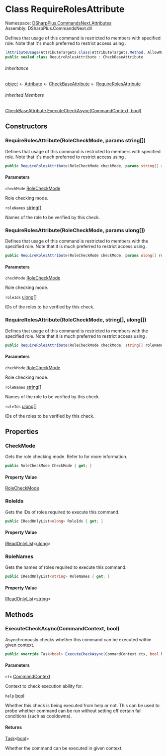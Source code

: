 # Class RequireRolesAttribute

Namespace: [DSharpPlus.CommandsNext.Attributes](DSharpPlus.CommandsNext.Attributes.md)  
Assembly: DSharpPlus.CommandsNext.dll

Defines that usage of this command is restricted to members with specified role. Note that it's much preferred to restrict access using <xref href="DSharpPlus.CommandsNext.Attributes.RequirePermissionsAttribute" data-throw-if-not-resolved="false"></xref>.

```csharp
[AttributeUsage(AttributeTargets.Class|AttributeTargets.Method, AllowMultiple = false, Inherited = false)]
public sealed class RequireRolesAttribute : CheckBaseAttribute
```

###### Inheritance

[object](https://learn.microsoft.com/dotnet/api/system.object) ← 
[Attribute](https://learn.microsoft.com/dotnet/api/system.attribute) ← 
[CheckBaseAttribute](DSharpPlus.CommandsNext.Attributes.CheckBaseAttribute.md) ← 
[RequireRolesAttribute](DSharpPlus.CommandsNext.Attributes.RequireRolesAttribute.md)

###### Inherited Members

[CheckBaseAttribute.ExecuteCheckAsync\(CommandContext, bool\)](DSharpPlus.CommandsNext.Attributes.CheckBaseAttribute.md\#DSharpPlus\_CommandsNext\_Attributes\_CheckBaseAttribute\_ExecuteCheckAsync\_DSharpPlus\_CommandsNext\_CommandContext\_System\_Boolean\_)

## Constructors

### <a id="DSharpPlus_CommandsNext_Attributes_RequireRolesAttribute__ctor_DSharpPlus_CommandsNext_Attributes_RoleCheckMode_System_String___"></a>RequireRolesAttribute\(RoleCheckMode, params string\[\]\)

Defines that usage of this command is restricted to members with specified role. Note that it's much preferred to restrict access using <xref href="DSharpPlus.CommandsNext.Attributes.RequirePermissionsAttribute" data-throw-if-not-resolved="false"></xref>.

```csharp
public RequireRolesAttribute(RoleCheckMode checkMode, params string[] roleNames)
```

#### Parameters

`checkMode` [RoleCheckMode](DSharpPlus.CommandsNext.Attributes.RoleCheckMode.md)

Role checking mode.

`roleNames` [string](https://learn.microsoft.com/dotnet/api/system.string)\[\]

Names of the role to be verified by this check.

### <a id="DSharpPlus_CommandsNext_Attributes_RequireRolesAttribute__ctor_DSharpPlus_CommandsNext_Attributes_RoleCheckMode_System_UInt64___"></a>RequireRolesAttribute\(RoleCheckMode, params ulong\[\]\)

Defines that usage of this command is restricted to members with the specified role.
Note that it is much preferred to restrict access using <xref href="DSharpPlus.CommandsNext.Attributes.RequirePermissionsAttribute" data-throw-if-not-resolved="false"></xref>.

```csharp
public RequireRolesAttribute(RoleCheckMode checkMode, params ulong[] roleIds)
```

#### Parameters

`checkMode` [RoleCheckMode](DSharpPlus.CommandsNext.Attributes.RoleCheckMode.md)

Role checking mode.

`roleIds` [ulong](https://learn.microsoft.com/dotnet/api/system.uint64)\[\]

IDs of the roles to be verified by this check.

### <a id="DSharpPlus_CommandsNext_Attributes_RequireRolesAttribute__ctor_DSharpPlus_CommandsNext_Attributes_RoleCheckMode_System_String___System_UInt64___"></a>RequireRolesAttribute\(RoleCheckMode, string\[\], ulong\[\]\)

Defines that usage of this command is restricted to members with the specified role.
Note that it is much preferred to restrict access using <xref href="DSharpPlus.CommandsNext.Attributes.RequirePermissionsAttribute" data-throw-if-not-resolved="false"></xref>.

```csharp
public RequireRolesAttribute(RoleCheckMode checkMode, string[] roleNames, ulong[] roleIds)
```

#### Parameters

`checkMode` [RoleCheckMode](DSharpPlus.CommandsNext.Attributes.RoleCheckMode.md)

Role checking mode.

`roleNames` [string](https://learn.microsoft.com/dotnet/api/system.string)\[\]

Names of the role to be verified by this check.

`roleIds` [ulong](https://learn.microsoft.com/dotnet/api/system.uint64)\[\]

IDs of the roles to be verified by this check.

## Properties

### <a id="DSharpPlus_CommandsNext_Attributes_RequireRolesAttribute_CheckMode"></a>CheckMode

Gets the role checking mode. Refer to <xref href="DSharpPlus.CommandsNext.Attributes.RoleCheckMode" data-throw-if-not-resolved="false"></xref> for more information.

```csharp
public RoleCheckMode CheckMode { get; }
```

#### Property Value

[RoleCheckMode](DSharpPlus.CommandsNext.Attributes.RoleCheckMode.md)

### <a id="DSharpPlus_CommandsNext_Attributes_RequireRolesAttribute_RoleIds"></a>RoleIds

Gets the IDs of roles required to execute this command.

```csharp
public IReadOnlyList<ulong> RoleIds { get; }
```

#### Property Value

[IReadOnlyList](https://learn.microsoft.com/dotnet/api/system.collections.generic.ireadonlylist\-1)<[ulong](https://learn.microsoft.com/dotnet/api/system.uint64)\>

### <a id="DSharpPlus_CommandsNext_Attributes_RequireRolesAttribute_RoleNames"></a>RoleNames

Gets the names of roles required to execute this command.

```csharp
public IReadOnlyList<string> RoleNames { get; }
```

#### Property Value

[IReadOnlyList](https://learn.microsoft.com/dotnet/api/system.collections.generic.ireadonlylist\-1)<[string](https://learn.microsoft.com/dotnet/api/system.string)\>

## Methods

### <a id="DSharpPlus_CommandsNext_Attributes_RequireRolesAttribute_ExecuteCheckAsync_DSharpPlus_CommandsNext_CommandContext_System_Boolean_"></a>ExecuteCheckAsync\(CommandContext, bool\)

Asynchronously checks whether this command can be executed within given context.

```csharp
public override Task<bool> ExecuteCheckAsync(CommandContext ctx, bool help)
```

#### Parameters

`ctx` [CommandContext](DSharpPlus.CommandsNext.CommandContext.md)

Context to check execution ability for.

`help` [bool](https://learn.microsoft.com/dotnet/api/system.boolean)

Whether this check is being executed from help or not. This can be used to probe whether command can be run without setting off certain fail conditions (such as cooldowns).

#### Returns

[Task](https://learn.microsoft.com/dotnet/api/system.threading.tasks.task\-1)<[bool](https://learn.microsoft.com/dotnet/api/system.boolean)\>

Whether the command can be executed in given context.

